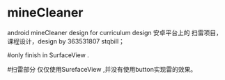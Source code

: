 # mineCleaner
android mineCleaner design for curriculum design
安卓平台上的 扫雷项目，课程设计，design by 363531807 stqbill；

#only finish in SurfaceView .

#扫雷部分 仅仅使用SurefaceView ,并没有使用button实现雷的效果。
